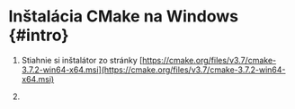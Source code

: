 # Inštalácia CMake na Windows {#intro}

1. Stiahnie si inštalátor zo stránky [https://cmake.org/files/v3.7/cmake-3.7.2-win64-x64.msi](https://cmake.org/files/v3.7/cmake-3.7.2-win64-x64.msi)

2. 

